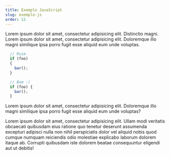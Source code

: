 ```yaml
---
title: Exemplo JavaScript
slug: exemplo-js
order: 12
---
```


Lorem ipsum dolor sit amet, consectetur adipisicing elit. Distinctio magni. Lorem ipsum dolor sit amet, consectetur adipisicing elit. Doloremque illo magni similique ipsa porro fugit esse aliquid eum unde voluptas.

```js
  // Ruim
  if (foo)
  {
    bar();
  }

  // Bom :)
  if (foo) {
    bar();
  }
```

Lorem ipsum dolor sit amet, consectetur adipisicing elit. Doloremque illo magni similique ipsa porro fugit esse aliquid eum unde voluptas?

Lorem ipsum dolor sit amet, consectetur adipisicing elit. Ullam modi veritatis obcaecati quibusdam eius ratione quo tenetur deserunt assumenda excepturi adipisci nulla non nihil perspiciatis dolor vel aliquid nobis quod cumque numquam reiciendis odio molestiae explicabo laborum dolorem itaque ab. Corrupti quibusdam iste dolorem beatae consequuntur eligendi aut ut debitis!